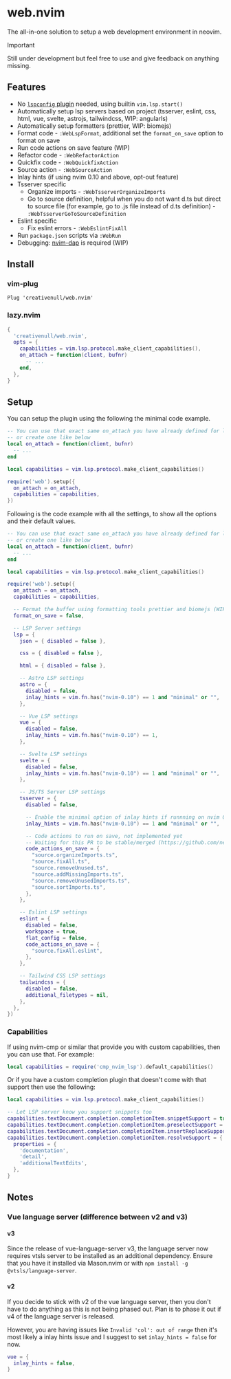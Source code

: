 # web.nvim

The all-in-one solution to setup a web development environment in neovim.

> [!IMPORTANT]
> Still under development but feel free to use and give feedback on anything missing.

## Features

- No [`lspconfig` plugin][lspconfig-url] needed, using builtin `vim.lsp.start()`
- Automatically setup lsp servers based on project (tsserver, eslint, css, html, vue, svelte, astrojs, tailwindcss, WIP:
  angularls)
- Automatically setup formatters (prettier, WIP: biomejs)
- Format code - `:WebLspFormat`, additional set the `format_on_save` option to format on save
- Run code actions on save feature (WIP)
- Refactor code - `:WebRefactorAction`
- Quickfix code - `:WebQuickfixAction`
- Source action - `:WebSourceAction`
- Inlay hints (if using nvim 0.10 and above, opt-out feature)
- Tsserver specific
  - Organize imports - `:WebTsserverOrganizeImports`
  - Go to source definition, helpful when you do not want d.ts but direct to source file (for example, go to .js file
    instead of d.ts definition) - `:WebTsserverGoToSourceDefinition`
- Eslint specific
  - Fix eslint errors - `:WebEslintFixAll`
- Run `package.json` scripts via `:WebRun`
- Debugging: [nvim-dap][nvim-dap-url] is required (WIP)

## Install

### vim-plug

```vimscript
Plug 'creativenull/web.nvim'
```

### lazy.nvim

```lua
{
  'creativenull/web.nvim',
  opts = {
    capabilities = vim.lsp.protocol.make_client_capabilities(),
    on_attach = function(client, bufnr)
      -- ...
    end,
  },
}
```

## Setup

You can setup the plugin using the following the minimal code example.

```lua
-- You can use that exact same on_attach you have already defined for lspconfig
-- or create one like below
local on_attach = function(client, bufnr)
  -- ...
end

local capabilities = vim.lsp.protocol.make_client_capabilities()

require('web').setup({
  on_attach = on_attach,
  capabilities = capabilities,
})
```

Following is the code example with all the settings, to show all the options and their default values.

```lua
-- You can use that exact same on_attach you have already defined for lspconfig
-- or create one like below
local on_attach = function(client, bufnr)
  -- ...
end

local capabilities = vim.lsp.protocol.make_client_capabilities()

require('web').setup({
  on_attach = on_attach,
  capabilities = capabilities,

  -- Format the buffer using formatting tools prettier and biomejs (WIP), if available
  format_on_save = false,

  -- LSP Server settings
  lsp = {
    json = { disabled = false },

    css = { disabled = false },

    html = { disabled = false },

    -- Astro LSP settings
    astro = {
      disabled = false,
      inlay_hints = vim.fn.has("nvim-0.10") == 1 and "minimal" or "",
    },

    -- Vue LSP settings
    vue = {
      disabled = false,
      inlay_hints = vim.fn.has("nvim-0.10") == 1,
    },

    -- Svelte LSP settings
    svelte = {
      disabled = false,
      inlay_hints = vim.fn.has("nvim-0.10") == 1 and "minimal" or "",
    },

    -- JS/TS Server LSP settings
    tsserver = {
      disabled = false,

      -- Enable the minimal option of inlay hints if runnning on nvim 0.10 or above
      inlay_hints = vim.fn.has("nvim-0.10") == 1 and "minimal" or "",

      -- Code actions to run on save, not implemented yet
      -- Waiting for this PR to be stable/merged (https://github.com/neovim/neovim/pull/22598)
      code_actions_on_save = {
        "source.organizeImports.ts",
        "source.fixAll.ts",
        "source.removeUnused.ts",
        "source.addMissingImports.ts",
        "source.removeUnusedImports.ts",
        "source.sortImports.ts",
      },
    },

    -- Eslint LSP settings
    eslint = {
      disabled = false,
      workspace = true,
      flat_config = false,
      code_actions_on_save = {
        "source.fixAll.eslint",
      },
    },

    -- Tailwind CSS LSP settings
    tailwindcss = {
      disabled = false,
      additional_filetypes = nil,
    },
  },
})
```

### Capabilities

If using nvim-cmp or similar that provide you with custom capabilities, then you can use that. For example:

```lua
local capabilities = require('cmp_nvim_lsp').default_capabilities()
```

Or if you have a custom completion plugin that doesn't come with that support then use the following:

```lua
local capabilities = vim.lsp.protocol.make_client_capabilities()

-- Let LSP server know you support snippets too
capabilities.textDocument.completion.completionItem.snippetSupport = true
capabilities.textDocument.completion.completionItem.preselectSupport = true
capabilities.textDocument.completion.completionItem.insertReplaceSupport = true
capabilities.textDocument.completion.completionItem.resolveSupport = {
  properties = {
    'documentation',
    'detail',
    'additionalTextEdits',
  },
}
```

## Notes

### Vue language server (difference between v2 and v3)

#### v3

Since the release of vue-language-server v3, the language server now requires vtsls server to be installed as an
additional dependency. Ensure that you have it installed via Mason.nvim or with `npm install -g @vtsls/language-server`.

#### v2

If you decide to stick with v2 of the vue language server, then you don't have to do anything as this is not being
phased out. Plan is to phase it out if v4 of the language server is released.

However, you are having issues like `Invalid 'col': out of range` then it's most likely a inlay hints issue and I
suggest to set `inlay_hints = false` for now.

```lua
vue = {
  inlay_hints = false,
}
```

[lspconfig-url]: https://github.com/neovim/nvim-lspconfig
[mason-url]: https://github.com/williamboman/mason.nvim
[nvim-dap-url]: https://github.com/mfussenegger/nvim-dap
